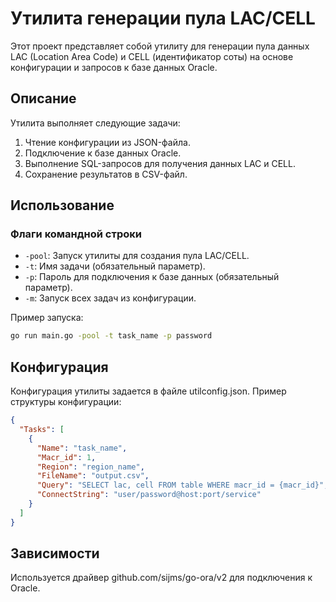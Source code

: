# Утилита генерации пула LAC/CELL

Этот проект представляет собой утилиту для генерации пула данных LAC (Location Area Code) и CELL (идентификатор соты) на основе конфигурации и запросов к базе данных Oracle.

## Описание

Утилита выполняет следующие задачи:
1. Чтение конфигурации из JSON-файла.
2. Подключение к базе данных Oracle.
3. Выполнение SQL-запросов для получения данных LAC и CELL.
4. Сохранение результатов в CSV-файл.

## Использование

### Флаги командной строки

- `-pool`: Запуск утилиты для создания пула LAC/CELL.
- `-t`: Имя задачи (обязательный параметр).
- `-p`: Пароль для подключения к базе данных (обязательный параметр).
- `-m`: Запуск всех задач из конфигурации.

Пример запуска:
```bash
go run main.go -pool -t task_name -p password
```

## Конфигурация
Конфигурация утилиты задается в файле utilconfig.json. Пример структуры конфигурации:

```json
{
  "Tasks": [
    {
      "Name": "task_name",
      "Macr_id": 1,
      "Region": "region_name",
      "FileName": "output.csv",
      "Query": "SELECT lac, cell FROM table WHERE macr_id = {macr_id}",
      "ConnectString": "user/password@host:port/service"
    }
  ]
}
```

## Зависимости
Используется драйвер github.com/sijms/go-ora/v2 для подключения к Oracle.